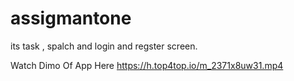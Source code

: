 # assigmantone

its task , spalch and login and regster screen.


Watch Dimo Of App Here https://h.top4top.io/m_2371x8uw31.mp4
